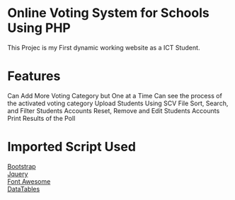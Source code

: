 # Online Voting System for Schools Using PHP
This Projec is my First dynamic working website as a ICT Student.
# Features
Can Add More Voting Category but One at a Time
Can see the process of the activated voting category
Upload Students Using SCV File
Sort, Search, and Filter Students Accounts
Reset, Remove and Edit Students Accounts
Print Results of the Poll
# Imported Script Used
[Bootstrap](https://getbootstrap.com/) <br />
[Jquery](https://jquery.com/) <br />
[Font Awesome](https://fontawesome.com/) <br />
[DataTables](https://www.datatables.net/)
